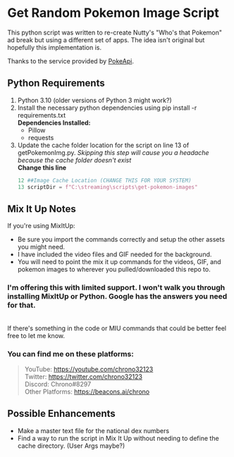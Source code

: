 # Get Random Pokemon Image Script
This python script was written to re-create Nutty's "Who's that Pokemon" ad break but using a different set of apps.
The idea isn't original but hopefully this implementation is.

Thanks to the service provided by [PokeApi](https://pokeapi.co/).

## Python Requirements
1. Python 3.10 (older versions of Python 3 might work?)
2. Install the necessary python dependencies using pip install -r requirements.txt 
  \
  **Dependencies Installed:**
   - Pillow
   - requests
3. Update the cache folder location for the script on line 13 of getPokemonImg.py. *Skipping this step will cause you a headache because the cache folder doesn't exist*
\
**Change this line**
    ```python
    12 ##Image Cache Location (CHANGE THIS FOR YOUR SYSTEM)
    13 scriptDir = f"C:\streaming\scripts\get-pokemon-images"
    ```
## Mix It Up Notes
If you're using MixItUp:
    
   - Be sure you import the commands correctly and setup the other assets you might need.
   - I have included the video files and GIF needed for the background. 
   - You will need to point the mix it up commands for the videos, GIF, and pokemon images to wherever you pulled/downloaded this repo to.

### I'm offering this with **limited support**. I won't walk you through installing MixItUp or Python. Google has the answers you need for that.
\
If there's something in the code or MIU commands that could be better feel free to let me know. 

### You can find me on these platforms:
> YouTube: https://youtube.com/chrono32123
\
> Twitter: https://twitter.com/chrono32123
\
> Discord: Chrono#8297
\
> Other Platforms: https://beacons.ai/chrono

## Possible Enhancements
- Make a master text file for the national dex numbers
- Find a way to run the script in Mix It Up without needing to define the cache directory. (User Args maybe?)

